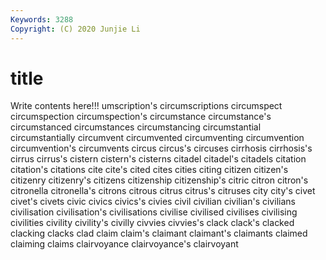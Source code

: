 ```yaml
---
Keywords: 3288
Copyright: (C) 2020 Junjie Li
---
```


# title

Write contents here!!!
umscription's 
circumscriptions
circumspect 
circumspection 
circumspection's 
circumstance 
circumstance's 
circumstanced 
circumstances 
circumstancing 
circumstantial 
circumstantially
circumvent 
circumvented 
circumventing 
circumvention 
circumvention's 
circumvents 
circus 
circus's 
circuses 
cirrhosis
cirrhosis's 
cirrus 
cirrus's 
cistern 
cistern's 
cisterns 
citadel 
citadel's 
citadels 
citation
citation's 
citations 
cite 
cite's 
cited 
cites 
cities 
citing 
citizen 
citizen's
citizenry 
citizenry's 
citizens 
citizenship 
citizenship's 
citric 
citron 
citron's 
citronella 
citronella's
citrons 
citrous 
citrus 
citrus's 
citruses 
city 
city's 
civet 
civet's 
civets
civic 
civics 
civics's 
civies 
civil 
civilian 
civilian's 
civilians 
civilisation 
civilisation's
civilisations 
civilise 
civilised 
civilises 
civilising 
civilities 
civility 
civility's 
civilly 
civvies
civvies's 
clack 
clack's 
clacked 
clacking 
clacks 
clad 
claim 
claim's 
claimant
claimant's 
claimants 
claimed 
claiming 
claims 
clairvoyance 
clairvoyance's 
clairvoyant 
